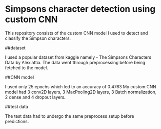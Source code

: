 # Simpsons character detection using custom CNN

This repository consists of the custom CNN model I used to detect and classify the Simpson characters. 

##dataset

I used a popular dataset from kaggle namely - The Simpsons Characters Data by Alexiattia. 
The data went through preprocessing before being fetched to the model. 


##CNN model

I used only 25 epochs which led to an accuracy of 0.4763
My custom CNN model had 3 conv2D layers, 3 MaxPooling2D layers, 3 Batch normalization, 2 dense and 4 dropout layers.

##test data

The test data had to undergo the same preprocess setup before predictions.



